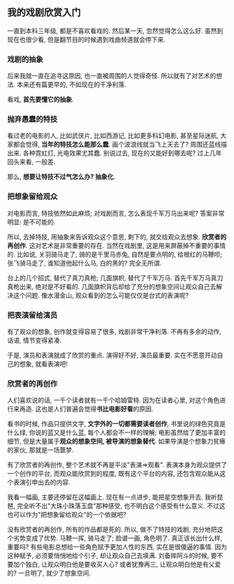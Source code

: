 ## 我的戏剧欣赏入门 ##

一直到本科三年级, 都是不喜欢看戏的. 然后某一天, 忽然觉得怎么这么好. 虽然到现在也很少看, 但是翻节目的时候遇到戏曲频道就会停下来.

### 戏剧的抽象 ###

后来我就一直在追寻这原因, 也一直被周围的人觉得奇怪. 所以就有了对艺术的想法. 本来还有篇更早的, 不如现在的干净利落. 

看戏, **首先要懂它的抽象**. 

### 抛弃愚蠢的特技 ###

看过老的电影的人, 比如武侠片, 比如西游记, 比如更多科幻电影, 甚至星际迷航, 大家都会觉得, **当年的特技怎么能那么蠢**. 画个波浪线就当飞上天去了? 周围还蓝线描出来. 各种霓虹灯, 光电效果尤其蠢. 别说过去, 现在的又能好到哪去呢? 过上几年回头来看, 一般差.

那么, **想要让特技不过气怎么办? 抽象化**.

### 把想象留给观众 ###

对电影而言, 特技依然如此麻烦; 对戏剧而言, 怎么表现千军万马出来呢? 答案非常明显: 是不可能的. 

所以, 去掉特技, 用抽象来告诉观众这个意思, 剩下的, 就交给观众去想象. **欣赏者的再创作**. 这对艺术是非常重要的存在. 当然在戏剧里, 这是用来屏蔽掉不重要的事情的. 比如说, 关羽骑马走了, 骑的是千里马赤兔, 自然是要点明的, 给根红的马鞭呗; 张飞骑马走了, 谁知道他起什么马, 白的黑的? 完全无所谓. 

台上的几个招式, 替代了真刀真枪; 几面旗帜, 替代了千军万马. 首先千军万马真刀真枪出来, 绝对是不好看的. 几面旗帜背后却给了充分的想象空间让观众自己去解决这个问题. 像水漫金山, 观众看到的怎么可能仅仅是台式的表演呢? 

### 把表演留给演员 ###

有了观众的想象, 创作就变得容易了很多, 戏剧非常干净利落. 不再有多余的动作, 话语, 情节变得紧凑. 

于是, 演员和表演就成了欣赏的重点. 演得好不好, 演员最重要. 实在不愿意开动自己的想象, 就看表演吧!


### 欣赏者的再创作 ###

人们喜欢说的话, 一千个读者就有一千个哈姆雷特. 因为在读者心里, 对这个角色进行来再造. 这也是人们普遍会觉得**书比电影好看**的原因. 

看书的时候, 作品只提供文字, **文字外的一切都需要读者创作**, 书里说的绿色究竟是什么绿, 你说的蓝又是什么蓝, 每个人都会不一样的理解; 电影虽然给了更加丰富的细节, 但是大量属于**观众的想象空间, 被导演的想象替代**. 如果导演是个想象力贫瘠的家伙, 那就是一场噩梦.

有了欣赏者的再创作, 整个艺术就不再是平淡"表演=>观看". 表演本身为观众提供了一个创作的平台, 而观众能欣赏到的程度, 既有这个平台的内容, 还包含观众能从这个表演引申出去的内容.

我看一幅画, 主要还停留在这幅画上. 现在有一点进步, 能把星空想象开去. 我听琵琶, 完全听不出"大珠小珠落玉盘"那种感受, 也不明白这个感受有什么意义. 不过这也可以作为"把想象留给观众"的一个依据吧? 

没有欣赏者的再创作, 所有的作品都是死的. 所以, 做不了特技的戏剧, 充分地把这个劣势变成了优势. 马鞭一挥, 骑马走了; 脸谱一画, 角色明了. 真正该长出什么样, 重要吗? 有些电影总想给一些角色赋予更加人性的东西, 实在是很傻逼的事情. 因为这种赋予, 必须要悄悄地给个引子, 却让观众自己去填满. 刘备摔阿斗的时候, 要不要加个独白, 让观众明白他是要收买人心? 或者犹豫再三, 让观众明白他是有父爱的? 一旦明了, 就少了想象空间.

  